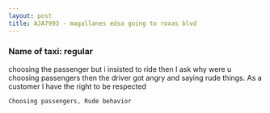 ```yaml
---
layout: post
title: AJA7993 - magallanes edsa going to roxas blvd
---
```


### Name of taxi: regular

choosing the passenger but i insisted to ride then I ask why were u choosing passengers then the driver got angry and saying rude things. As a customer I have the right to be respected

```Choosing passengers, Rude behavior```
